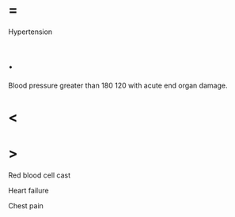 # =

Hypertension

# .

Blood pressure greater than 180 120 with acute end organ damage.

# <

# >

Red blood cell cast

Heart failure

Chest pain

